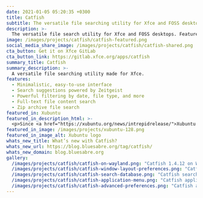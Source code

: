 ```yaml
---
date: 2021-01-05 05:20:35 +0300
title: Catfish
subtitle: The versatile file searching utility for Xfce and FOSS desktops.
description: >-
  The versatile file search utility for Xfce and FOSS desktops. Featured in Xubuntu.
image: /images/projects/catfish/catfish-featured.png
social_media_share_image: /images/projects/catfish/catfish-shared.png
cta_button: Get it on Xfce GitLab
cta_button_link: https://gitlab.xfce.org/apps/catfish
summary_title: Catfish
summary_description: >-
  A versatile file searching utility made for Xfce.
features:
  - Minimalistic, easy-to-use interface
  - Search suggestions powered by Zeitgeist
  - Powerful filtering by date, file type, and more
  - Full-text file content search
  - Zip archive file search
featured_in: Xubuntu
featured_in_description_html: >-
  <p>Since <a href="https://xubuntu.org/news/intrepidrelease/">Xubuntu 8.10</a> “Intrepid Ibex”</p>
featured_in_image: /images/projects/xubuntu-128.png
featured_in_image_alt: Xubuntu logo
whats_new_title: What’s new with Catfish?
whats_new_url: https://blog.bluesabre.org/tag/catfish/
whats_new_domain: blog.bluesabre.org
gallery:
  /images/projects/catfish/catfish-on-wayland.png: "Catfish 1.4.12 on Wayland"
  /images/projects/catfish/catfish-window-layout-preferences.png: "Catfish window layout preferences"
  /images/projects/catfish/catfish-search-database.png: "Catfish search database dialog window"
  /images/projects/catfish/catfish-application-menu.png: "Catfish application menu"
  /images/projects/catfish/catfish-advanced-preferences.png: "Catfish advanced preferences"
---
```

